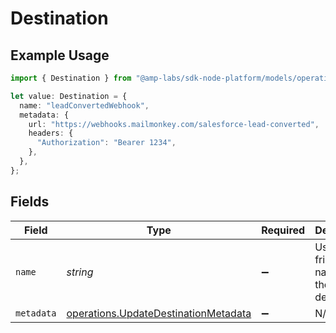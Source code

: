 # Destination

## Example Usage

```typescript
import { Destination } from "@amp-labs/sdk-node-platform/models/operations";

let value: Destination = {
  name: "leadConvertedWebhook",
  metadata: {
    url: "https://webhooks.mailmonkey.com/salesforce-lead-converted",
    headers: {
      "Authorization": "Bearer 1234",
    },
  },
};
```

## Fields

| Field                                                                                        | Type                                                                                         | Required                                                                                     | Description                                                                                  | Example                                                                                      |
| -------------------------------------------------------------------------------------------- | -------------------------------------------------------------------------------------------- | -------------------------------------------------------------------------------------------- | -------------------------------------------------------------------------------------------- | -------------------------------------------------------------------------------------------- |
| `name`                                                                                       | *string*                                                                                     | :heavy_minus_sign:                                                                           | User-friendly name for the destination                                                       | leadConvertedWebhook                                                                         |
| `metadata`                                                                                   | [operations.UpdateDestinationMetadata](../../models/operations/updatedestinationmetadata.md) | :heavy_minus_sign:                                                                           | N/A                                                                                          |                                                                                              |